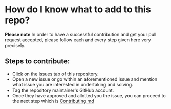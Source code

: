 # How do I know what to add to this repo?

**Please note** In order to have a successful contribution and get your pull request accepted, please follow each and every step given here very precisely.

## Steps to contribute:

- Click on the Issues tab of this repository.
- Open a new issue or go within an aforementioned issue and mention what issue you are interested in undertaking and solving.
- Tag the repository maintainer's GitHub account.
- Once they have approved and allotted you the issue, you can proceed to the next step which is [Contributing.md](/Contributing.md)